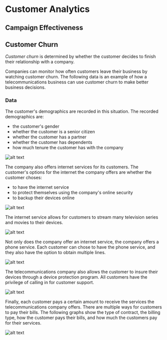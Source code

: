 
# Customer Analytics

## Campaign Effectiveness

## Customer Churn

*Customer churn* is determined by whether the customer decides to finish their relationship with a company. 

Companies can monitor how often customers leave their business by watching customer churn. The following data is an example of how a telecommunications business can use customer churn to make better business decisions.

### Data

The customer's demographics are recorded in this situation. The recorded demographics are:
- the customer's gender
- whether the customer is a senior citizen
- whether the customer has a partner
- whether the customer has dependents
- how much tenure the customer has with the company

![alt text](https://raw.githubusercontent.com/tnorlund/CustomerAnalytics/master/Demographics.png "Customer Demographics")

The company also offers internet services for its customers. The customer's options for the internet the company offers are whether the customer choses:
- to have the internet service
- to protect themselves using the company's online security
- to backup their devices online

![alt text](https://raw.githubusercontent.com/tnorlund/CustomerAnalytics/master/InternetService.png "Internet Service")

The internet service allows for customers to stream many television series and movies to their devices.

![alt text](https://raw.githubusercontent.com/tnorlund/CustomerAnalytics/master/Streaming.png "Internet Service")

Not only does the company offer an internet service, the company offers a phone service. Each customer can chose to have the phone service, and they also have the option to obtain multiple lines.

![alt text](https://raw.githubusercontent.com/tnorlund/CustomerAnalytics/master/PhoneService.png "Phone Service")

The telecommunications company also allows the customer to insure their devices through a device protection program. All customers have the privilege of calling in for customer support.

![alt text](https://raw.githubusercontent.com/tnorlund/CustomerAnalytics/master/Support.png "Phone Service")

Finally, each customer pays a certain amount to receive the services the telecommunications company offers. There are multiple ways for customers to pay their bills. The following graphs show the type of contract, the billing type, how the customer pays their bills, and how much the customers pay for their services.

![alt text](https://raw.githubusercontent.com/tnorlund/CustomerAnalytics/master/Billing.png "Phone Service")



